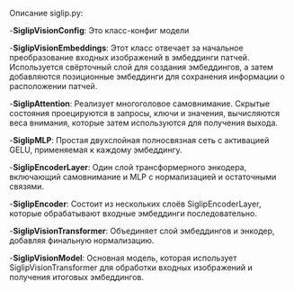 Описание siglip.py:

-**SiglipVisionConfig**: Это класс-конфиг модели

-**SiglipVisionEmbeddings**: Этот класс отвечает за начальное преобразование входных изображений в эмбеддинги патчей. Используется свёрточный слой для создания эмбеддингов, а затем добавляются позиционные эмбеддинги для сохранения информации о расположении патчей.

-**SiglipAttention**: Реализует многоголовое самовнимание. Скрытые состояния проецируются в запросы, ключи и значения, вычисляются веса внимания, которые затем используются для получения выхода.

-**SiglipMLP**: Простая двухслойная полносвязная сеть с активацией GELU, применяемая к каждому эмбеддингу.

-**SiglipEncoderLayer**: Один слой трансформерного энкодера, включающий самовнимание и MLP с нормализацией и остаточными связями.

-**SiglipEncoder**: Состоит из нескольких слоёв SiglipEncoderLayer, которые обрабатывают входные эмбеддинги последовательно.

-**SiglipVisionTransformer**: Объединяет слой эмбеддингов и энкодер, добавляя финальную нормализацию.

-**SiglipVisionModel**: Основная модель, которая использует SiglipVisionTransformer для обработки входных изображений и получения итоговых эмбеддингов.
